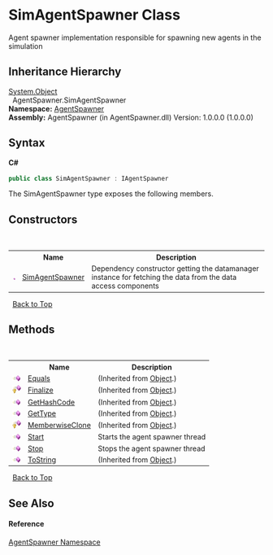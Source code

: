 # SimAgentSpawner Class
 

Agent spawner implementation responsible for spawning new agents in the simulation


## Inheritance Hierarchy
<a href="http://msdn2.microsoft.com/en-us/library/e5kfa45b" target="_blank">System.Object</a><br />&nbsp;&nbsp;AgentSpawner.SimAgentSpawner<br />
**Namespace:**&nbsp;<a href="0b7468f1-1738-655f-2264-dd0610f25794">AgentSpawner</a><br />**Assembly:**&nbsp;AgentSpawner (in AgentSpawner.dll) Version: 1.0.0.0 (1.0.0.0)

## Syntax

**C#**<br />
``` C#
public class SimAgentSpawner : IAgentSpawner
```

The SimAgentSpawner type exposes the following members.


## Constructors
&nbsp;<table><tr><th></th><th>Name</th><th>Description</th></tr><tr><td>![Public method](media/pubmethod.gif "Public method")</td><td><a href="069bcd64-a90c-b332-1e12-f2665d1bf725">SimAgentSpawner</a></td><td>
Dependency constructor getting the datamanager instance for fetching the data from the data access components</td></tr></table>&nbsp;
<a href="#simagentspawner-class">Back to Top</a>

## Methods
&nbsp;<table><tr><th></th><th>Name</th><th>Description</th></tr><tr><td>![Public method](media/pubmethod.gif "Public method")</td><td><a href="http://msdn2.microsoft.com/en-us/library/bsc2ak47" target="_blank">Equals</a></td><td> (Inherited from <a href="http://msdn2.microsoft.com/en-us/library/e5kfa45b" target="_blank">Object</a>.)</td></tr><tr><td>![Protected method](media/protmethod.gif "Protected method")</td><td><a href="http://msdn2.microsoft.com/en-us/library/4k87zsw7" target="_blank">Finalize</a></td><td> (Inherited from <a href="http://msdn2.microsoft.com/en-us/library/e5kfa45b" target="_blank">Object</a>.)</td></tr><tr><td>![Public method](media/pubmethod.gif "Public method")</td><td><a href="http://msdn2.microsoft.com/en-us/library/zdee4b3y" target="_blank">GetHashCode</a></td><td> (Inherited from <a href="http://msdn2.microsoft.com/en-us/library/e5kfa45b" target="_blank">Object</a>.)</td></tr><tr><td>![Public method](media/pubmethod.gif "Public method")</td><td><a href="http://msdn2.microsoft.com/en-us/library/dfwy45w9" target="_blank">GetType</a></td><td> (Inherited from <a href="http://msdn2.microsoft.com/en-us/library/e5kfa45b" target="_blank">Object</a>.)</td></tr><tr><td>![Protected method](media/protmethod.gif "Protected method")</td><td><a href="http://msdn2.microsoft.com/en-us/library/57ctke0a" target="_blank">MemberwiseClone</a></td><td> (Inherited from <a href="http://msdn2.microsoft.com/en-us/library/e5kfa45b" target="_blank">Object</a>.)</td></tr><tr><td>![Public method](media/pubmethod.gif "Public method")</td><td><a href="b9e34264-fd3c-8224-e2aa-ebed68a253fe">Start</a></td><td>
Starts the agent spawner thread</td></tr><tr><td>![Public method](media/pubmethod.gif "Public method")</td><td><a href="263a0146-5e14-9f40-18a7-7a530d043223">Stop</a></td><td>
Stops the agent spawner thread</td></tr><tr><td>![Public method](media/pubmethod.gif "Public method")</td><td><a href="http://msdn2.microsoft.com/en-us/library/7bxwbwt2" target="_blank">ToString</a></td><td> (Inherited from <a href="http://msdn2.microsoft.com/en-us/library/e5kfa45b" target="_blank">Object</a>.)</td></tr></table>&nbsp;
<a href="#simagentspawner-class">Back to Top</a>

## See Also


#### Reference
<a href="0b7468f1-1738-655f-2264-dd0610f25794">AgentSpawner Namespace</a><br />